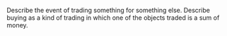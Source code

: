 

Describe the event of trading something for something else. Describe
buying as a kind of trading in which one of the objects traded is a sum
of money.
